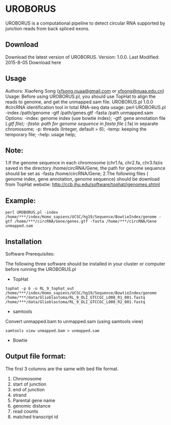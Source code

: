 # UROBORUS

UROBORUS is a computational pipeline to detect circular RNA supported by junction reads from back spliced exons.

## Download

Download the latest version of UROBORUS. Version: 1.0.0. Last Modified: 2015-8-05
Download here

## Usage

Authors: Xiaofeng Song (xfsong.nuaa@gmail.com or xfsong@nuaa.edu.cn)
Usage:
Before using UROBORUS.pl, you should use TopHat to align the reads to genome, and get the unmapped.sam file.
UROBORUS.pl 1.0.0 #circRNA identification tool in total RNA-seq data
usage:
perl UROBORUS.pl -index /path/genome -gtf /path/genes.gtf -fasta /path unmapped.sam
Options:
-index: genome index (use bowtie index);
-gtf:   gene annotation file (*.gtf file);
-fasta: path for genome sequence in fasta file (*.fa) in separate chromosome;
-p:     threads (Integer, default = 6);
-temp:  keeping the temporary file;
-help:  usage help;

## Note:

1.If the genome sequence in each chromosome (chr1.fa, chr2.fa, chr3.fa)is saved in the directory /home/circRNA/Gene, the path for genome sequence should be set as -fasta /home/circRNA/Gene;
2.The following files ( genome index, gene annotation, genome sequence) should be download from TopHat webstie: http://ccb.jhu.edu/software/tophat/igenomes.shtml


## Example:

```
perl UROBORUS.pl -index /home/***/index/Homo_sapiens/UCSC/hg19/Sequence/BowtieIndex/genome -gtf /home/***/circRNA/Gene/genes.gtf -fasta /home/***/circRNA/Gene unmapped.sam
```

## Installation

Software Prerequisites:

The following three software should be installed in your cluster or computer before running the UROBORUS.pl

* TopHat

```
tophat -p 6 -o RL_9_tophat_out /home/***/index/Homo_sapiens/UCSC/hg19/Sequence/BowtieIndex/genome
/home/***/data/Glioblastoma/RL_9_OLI_GTCCGC_L008_R1_001.fastq /home/***/data/Glioblastoma/RL_9_OLI_GTCCGC_L008_R2_001.fastq
```

* samtools

Convert unmapped.bam to unmapped.sam (using samtools view)

```
samtools view unmapped.bam > unmapped.sam
```

* Bowtie

## Output file format:

The first 3 columns are the same with bed file format.
1. Chromosome
2. start of junction
3. end of junction
4. strand
5. Parental gene name
6. genomic distance
7. read counts
8. matched transcript id

